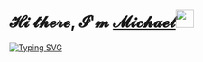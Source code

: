 <h1>𝓗𝓲 𝓽𝓱𝓮𝓻𝓮, 𝓘'𝓶 <a href="https://vk.com/mzjob" target="_blank">𝓜𝓲𝓬𝓱𝓪𝓮𝓵</a><img src="https://github.com/blackcater/blackcater/raw/main/images/Hi.gif" height="32"/></h1>


[![Typing SVG](https://readme-typing-svg.herokuapp.com?font=Indie+Flower&size=30&duration=6000&color=069F14&background=7CFFF000&vCenter=true&lines=I'm+learning+Java+language;and+other+tehnologies)](https://git.io/typing-svg)
